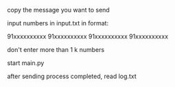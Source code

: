 copy the message you want to send

input numbers in input.txt in format:

91xxxxxxxxxx
91xxxxxxxxxx
91xxxxxxxxxx
91xxxxxxxxxx

don't enter more than 1 k numbers

start main.py

after sending process completed, read log.txt
